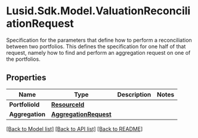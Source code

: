 # Lusid.Sdk.Model.ValuationReconciliationRequest
Specification for the parameters that define how to perform a reconciliation between two portfolios. This defines  the specification for one half of that request, namely how to find and perform an aggregation request on one of the portfolios.

## Properties

Name | Type | Description | Notes
------------ | ------------- | ------------- | -------------
**PortfolioId** | [**ResourceId**](ResourceId.md) |  | 
**Aggregation** | [**AggregationRequest**](AggregationRequest.md) |  | 

[[Back to Model list]](../README.md#documentation-for-models) [[Back to API list]](../README.md#documentation-for-api-endpoints) [[Back to README]](../README.md)

